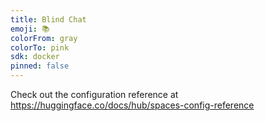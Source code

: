 ```yaml
---
title: Blind Chat
emoji: 📚
colorFrom: gray
colorTo: pink
sdk: docker
pinned: false
---
```


Check out the configuration reference at https://huggingface.co/docs/hub/spaces-config-reference
